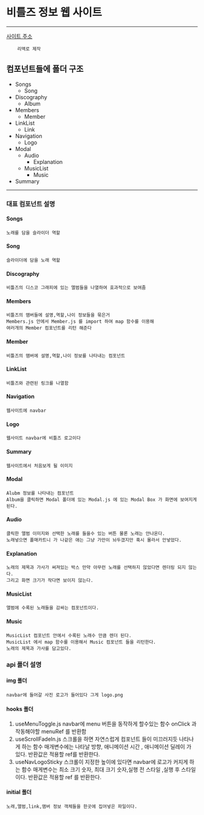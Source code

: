 # 비틀즈 정보 웹 사이트 
---
[사이트 주소](https://justsicklife.github.io/The-Beatles-website/)

        리액로 제작

## 컴포넌트들에 폴더 구조 
* Songs 
  * Song
* Discography
  * Album
* Members
  * Member
* LinkList
  * Link
* Navigation
  * Logo
* Modal
  * Audio
    * Explanation
  * MusicList
    * Music
* Summary
---

### 대표 컴포넌트 설명
#### Songs
    노래를 담을 슬라이더 역할 
#### Song 
    슬라이더에 담을 노래 역할
#### Discography
    비틀즈의 디스코 그래피에 있는 앨범들을 나열하여 효과적으로 보여줌
#### Members
    비틀즈의 맴버들에 설명,역할,나이 정보들을 묶은거 
    Members.js 안에서 Member.js 를 import 하여 map 함수를 이용해
    여러개의 Member 컴포넌트를 리턴 해준다
#### Member
    비틀즈의 맴버에 설명,역할,나이 정보를 나타내는 컴포넌트
#### LinkList
    비틀즈와 관련된 링크를 나열함
#### Navigation
    웹사이트에 navbar 
#### Logo 
    웹사이트 navbar에 비틀즈 로고이다 
#### Summary
    웹사이트에서 처음보게 될 이미지
#### Modal
    Alubm 정보를 나타내는 컴포넌트
    Album을 클릭하면 Modal 폴더에 있는 Modal.js 에 있는 Modal Box 가 화면에 보여지게 된다.
#### Audio
    클릭한 앨범 이미지와 선택한 노래를 들을수 있는 버튼 물론 노래는 안나온다. 
    노래넣으면 폴매카트니 가 나같은 애는 그냥 가만이 놔두갰지만 혹시 몰라서 안넣었다.
#### Explanation
    노래의 제목과 가사가 써져있는 박스 만약 아무런 노래를 선택하지 않았다면 렌더링 되지 않는다.
    그리고 화면 크기가 작다면 보이지 않는다.
#### MusicList
    앨범에 수록된 노래들을 감싸는 컴포넌트이다.
#### Music
    MusicList 컴포넌트 안에서 수록된 노래수 만큼 렌더 된다.
    MusicList 에서 map 함수를 이용해서 Music 컴포넌트 들을 리턴한다.
    노래의 제목과 가사를 담고있다.

### api 폴더 설명
#### img 폴더
    navbar에 들어갈 사진 로고가 들어있다 그게 logo.png
#### hooks 폴더
1. useMenuToggle.js
    navbar에 menu 버튼을 동작하게 할수있는 함수 
    onClick 과 작동해야할 menuRef 를 반환함
2. useScrollFadeIn.js
    스크롤을 하면 자연스럽게 컴포넌트 들이 미끄러지듯 나타나게 하는 함수
    매개변수에는 나타날 방향, 애니메이션 시간 , 애니메이션 딜레이 가 있다.
    반환값은 적용할 ref를 반환한다.
3. useNavLogoSticky
    스크롤이 지정한 높이에 있다면 navbar에 로고가 커지게 하는 함수 
    매게변수는 최소 크기 숫자, 최대 크기 숫자,실행 전 스타일 ,실행 후 스타일 이다.
    반환값은 적용할 ref 를 반환한다.
#### initial 폴더
    노래,앨범,link,맴버 정보 객체들을 한곳에 집어넣은 파일이다.